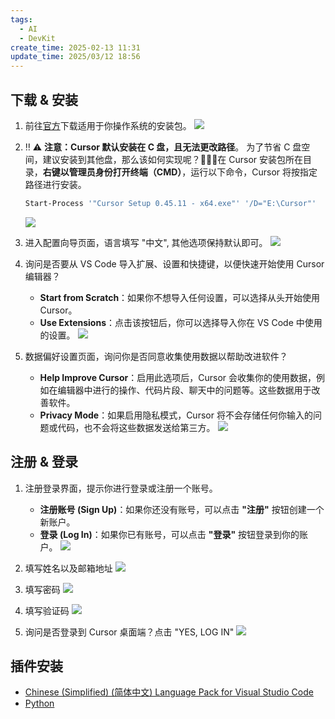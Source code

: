 ```yaml
---
tags:
  - AI
  - DevKit
create_time: 2025-02-13 11:31
update_time: 2025/03/12 18:56
---
```


## 下载 & 安装

1. 前往[官方](https://www.cursor.com/cn)下载适用于你操作系统的安装包。
	![](https://img.xiaorang.fun/202502132155298.png)

2. ‼️ ⚠️ **注意：Cursor 默认安装在 C 盘，且无法更改路径**。
	为了节省 C 盘空间，建议安装到其他盘，那么该如何实现呢？🌠🌠🌠在 Cursor 安装包所在目录，**右键以管理员身份打开终端（CMD）**，运行以下命令，Cursor 将按指定路径进行安装。

	```bash
	Start-Process '"Cursor Setup 0.45.11 - x64.exe"' '/D="E:\Cursor"'
	```

	![](https://img.xiaorang.fun/202502132151517.png)

3. 进入配置向导页面，语言填写 "中文", 其他选项保持默认即可。
	![](https://img.xiaorang.fun/202502132152490.png)

4. 询问是否要从 VS Code 导入扩展、设置和快捷键，以便快速开始使用 Cursor 编辑器？
	- **Start from Scratch**：如果你不想导入任何设置，可以选择从头开始使用 Cursor。
	- **Use Extensions**：点击该按钮后，你可以选择导入你在 VS Code 中使用的设置。
	![](https://img.xiaorang.fun/202502132152674.png)

5. 数据偏好设置页面，询问你是否同意收集使用数据以帮助改进软件？
	- **Help Improve Cursor**：启用此选项后，Cursor 会收集你的使用数据，例如在编辑器中进行的操作、代码片段、聊天中的问题等。这些数据用于改善软件。
	- **Privacy Mode**：如果启用隐私模式，Cursor 将不会存储任何你输入的问题或代码，也不会将这些数据发送给第三方。
	![](https://img.xiaorang.fun/202502132153496.png)

## 注册 & 登录

1. 注册登录界面，提示你进行登录或注册一个账号。
	- **注册账号 (Sign Up)**：如果你还没有账号，可以点击 **"注册"** 按钮创建一个新账户。
	- **登录 (Log In)**：如果你已有账号，可以点击 **"登录"** 按钮登录到你的账户。
	![](https://img.xiaorang.fun/202502132153327.png)

2. 填写姓名以及邮箱地址
	![](https://img.xiaorang.fun/202502132153348.png)

3. 填写密码
	![](https://img.xiaorang.fun/202502132154849.png)

4. 填写验证码
	![](https://img.xiaorang.fun/202502132154835.png)

5. 询问是否登录到 Cursor 桌面端？点击 "YES, LOG IN"
	![](https://img.xiaorang.fun/202502132154946.png)

## 插件安装

- [Chinese (Simplified) (简体中文) Language Pack for Visual Studio Code](https://marketplace.visualstudio.com/items?itemName=MS-CEINTL.vscode-language-pack-zh-hans)
- [Python](https://marketplace.cursorapi.com/items?itemName=ms-python.python)
